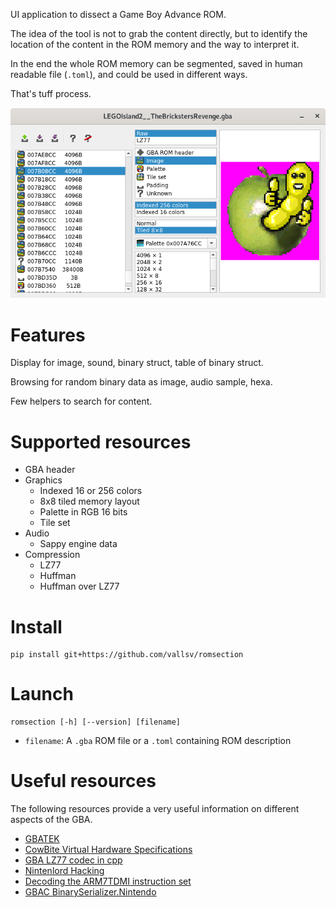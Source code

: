 
UI application to dissect a Game Boy Advance ROM.

The idea of the tool is not to grab the content directly, but to identify
the location of the content in the ROM memory and the way to interpret it.

In the end the whole ROM memory can be segmented, saved in human readable
file (`.toml`), and could be used in different ways.

That's tuff process.

![Screenshot](./doc/images/screenshot-2025-09-30.png)

# Features

Display for image, sound, binary struct, table of binary struct.

Browsing for random binary data as image, audio sample, hexa.

Few helpers to search for content.

# Supported resources

- GBA header
- Graphics
   - Indexed 16 or 256 colors
   - 8x8 tiled memory layout
   - Palette in RGB 16 bits
   - Tile set
- Audio
   - Sappy engine data
- Compression
   - LZ77
   - Huffman
   - Huffman over LZ77

# Install

```
pip install git+https://github.com/vallsv/romsection
```

# Launch

```
romsection [-h] [--version] [filename]
```

- `filename`: A `.gba` ROM file or a `.toml` containing ROM description

# Useful resources

The following resources provide a very useful information on different
aspects of the GBA.

- [GBATEK](https://problemkaputt.de/gbatek.htm)
- [CowBite Virtual Hardware Specifications](https://www.cs.rit.edu/~tjh8300/CowBite/CowBiteSpec.htm)
- [GBA LZ77 codec in cpp](https://github.com/lunasorcery/gba-lz77)
- [Nintenlord Hacking](https://github.com/TimoVesalainen/Nintenlord.Hacking)
- [Decoding the ARM7TDMI instruction set](https://www.gregorygaines.com/blog/decoding-the-arm7tdmi-instruction-set-game-boy-advance/)
- [GBAC BinarySerializer.Nintendo](https://github.com/BinarySerializer/BinarySerializer.Nintendo)
